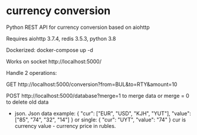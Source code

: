 # currency conversion
Python REST API for currency conversion based on aiohttp

Requires aiohttp 3.7.4, redis 3.5.3, python 3.8

Dockerized:
docker-compose up -d 


Works on socket
http://localhost:5000/

Handle 2 operations:

GET http://localhost:5000/conversion?from=BUL&to=RTY&amount=10

POST http://localhost:5000/database?merge=1 to merge data 
or merge = 0 to delete old data 
+ json.
Json data example:
{
  "cur": ["EUR", "USD", "KJH", "YUT"], 
  "value": ["85", "74", "32", "14"]
}
or single:
{
  "cur": "UYT", 
  "value": "74"
}
cur is currency
value - currency price in rubles.
